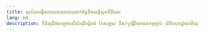 ```yaml
---
title: ស្ថាប័នបង្កើតគោលនយោបាយពាក់ព័ន្ធនឹងសន្តិសុខឌីជីថល
lang: km
description: ពិនិត្យនិងសម្រេចលើសំណើរៀបចំ កែសម្រួល និង/ឬធ្វើវិសោធនកម្មច្បាប់ លិខិតបទដ្ឋានគតិយុត្តនិងគោលនយោបាយពាក់ព័ន្ធនឹងសន្តិសុខឌីជីថល។
---
```

